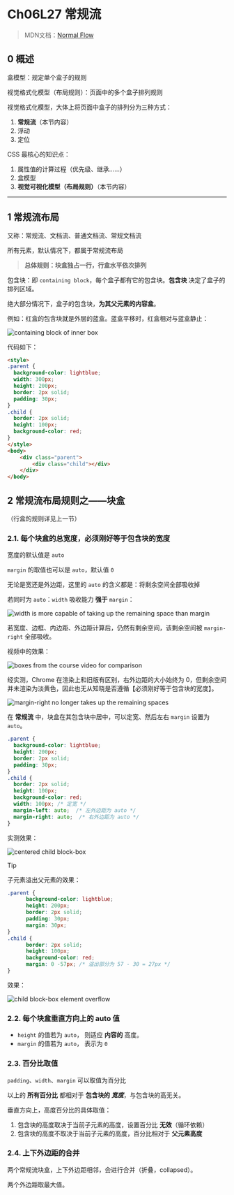 # Ch06L27 常规流

> MDN文档：[Normal Flow](https://developer.mozilla.org/en-US/docs/Learn/CSS/CSS_layout/Normal_Flow)

## 0 概述

盒模型：规定单个盒子的规则

视觉格式化模型（布局规则）：页面中的多个盒子排列规则

视觉格式化模型，大体上将页面中盒子的排列分为三种方式：

1. **常规流**（本节内容）
2. 浮动
3. 定位

CSS 最核心的知识点：

1. 属性值的计算过程（优先级、继承……）
2. 盒模型
3. **视觉可视化模型（布局规则）**（本节内容）

---



## 1 常规流布局

又称：常规流、文档流、普通文档流、常规文档流

所有元素，默认情况下，都属于常规流布局

> **总体规则：块盒独占一行，行盒水平依次排列**

包含块：即 `containing block`，每个盒子都有它的包含块。**包含块** 决定了盒子的排列区域。

绝大部分情况下，盒子的包含块，**为其父元素的内容盒**。

例如：红盒的包含块就是外层的蓝盒。蓝盒平移时，红盒相对与蓝盒静止：

![containing block of inner box](../assets/27-1.png)

代码如下：

```html
<style>
.parent {
  background-color: lightblue;
  width: 300px;
  height: 200px;
  border: 2px solid;
  padding: 30px;
}
.child {
  border: 2px solid;
  height: 100px;
  background-color: red;
}
</style>
<body>
    <div class="parent">
        <div class="child"></div>
    </div>
</body>
```



## 2 常规流布局规则之——块盒

（行盒的规则详见上一节）

### 2.1. 每个块盒的总宽度，必须刚好等于包含块的宽度

宽度的默认值是 `auto`

`margin` 的取值也可以是 `auto`，默认值 `0`

无论是宽还是外边距，这里的 `auto` 的含义都是：将剩余空间全部吸收掉

若同时为 `auto`：`width` 吸收能力 **强于** `margin`：

![width is more capable of taking up the remaining space than margin](../assets/27-2.png)

若宽度、边框、内边距、外边距计算后，仍然有剩余空间，该剩余空间被 `margin-right` 全部吸收。

视频中的效果：

![boxes from the course video for comparison](../assets/27-4.png)

经实测，Chrome 在渲染上和旧版有区别，右外边距的大小始终为 0，但剩余空间并未渲染为淡黄色，因此也无从知晓是否遵循【必须刚好等于包含块的宽度】。

![margin-right no longer takes up the remaining spaces](../assets/27-3.png)

在 **常规流** 中，块盒在其包含块中居中，可以定宽、然后左右 `margin` 设置为 `auto`。

```css
.parent {
  background-color: lightblue;
  height: 200px;
  border: 2px solid;
  padding: 30px;
}
.child {
  border: 2px solid;
  height: 100px;
  background-color: red;
  width: 100px; /* 定宽 */
  margin-left: auto;  /* 左外边距为 auto */
  margin-right: auto;  /* 右外边距为 auto */
}
```

实测效果：

![centered child block-box](../assets/27-5.png)



> [!tip]
>
> 子元素溢出父元素的效果：
>
> ```css
> .parent {
>       background-color: lightblue;
>       height: 200px;
>       border: 2px solid;
>       padding: 30px;
>       margin: 30px;
> }
> .child {
>       border: 2px solid;
>       height: 100px;
>       background-color: red;
>       margin: 0 -57px; /* 溢出部分为 57 - 30 = 27px */
> }
> ```
>
> 效果：
>
> ![child block-box element overflow](../assets/27-6.png)



### 2.2. 每个块盒垂直方向上的 auto 值

- `height` 的值若为 `auto`， 则适应 **内容的** 高度。
- `margin` 的值若为 `auto`， 表示为 `0`



### 2.3. 百分比取值

`padding`、`width`、`margin` 可以取值为百分比

以上的 **所有百分比** 都相对于 **包含块的 *宽度***，与包含块的高无关。

垂直方向上，高度百分比的具体取值：

1. 包含块的高度取决于当前子元素的高度，设置百分比 **无效**（循环依赖）
2. 包含块的高度不取决于当前子元素的高度，百分比相对于 **父元素高度**



### 2.4. 上下外边距的合并

两个常规流块盒，上下外边距相邻，会进行合并（折叠，collapsed）。

两个外边距取最大值。
